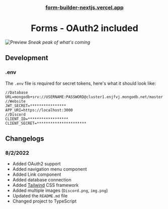 <div align="center">
    <h3><a href="https://form-builder-nextjs.vercel.app/">form-builder-nextjs.vercel.app</a></h2>
    <h1>Forms - OAuth2 included</h1>
</div>

![Preview](https://turtlepaw.is-from.space/r/msedge_FbtuTRh2zX.png)
*Sneak peak of what's coming*

## Development

### .env
The `.env` file is required for secret tokens, here's what it should look like:

```env
//Database
URL=mongodb+srv://USERNAME:PASSWORD@cluster1.enjfvj.mongodb.net/master
//Website
JWT_SECRET=****************
APP_URI=https://localhost:3000
//Discord
CLIENT_ID=******************
CLIENT_SECRET=**********************
```

## Changelogs
### 8/2/2022
* Added OAuth2 support
* Added navigation menu component
* Added Link component
* Added database connection
* Added [Tailwind](https://tailwindcss.com/) CSS framework
* Added multiple images (`Discord.png`, `img.png`)
* Updated the `README.md` file
* Changed project to TypeScript